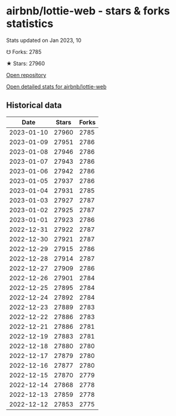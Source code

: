 # airbnb/lottie-web - stars & forks statistics

Stats updated on Jan 2023, 10

☋ Forks: 2785

★ Stars: 27960

[Open repository](https://github.com/airbnb/lottie-web)

[Open detailed stats for airbnb/lottie-web](https://reviewgithub.com/rep/airbnb/lottie-web)

## Historical data
| Date | Stars | Forks |
|------|-------|-------|
| 2023-01-10 | 27960 | 2785 | 
| 2023-01-09 | 27951 | 2786 | 
| 2023-01-08 | 27946 | 2786 | 
| 2023-01-07 | 27943 | 2786 | 
| 2023-01-06 | 27942 | 2786 | 
| 2023-01-05 | 27937 | 2786 | 
| 2023-01-04 | 27931 | 2785 | 
| 2023-01-03 | 27927 | 2787 | 
| 2023-01-02 | 27925 | 2787 | 
| 2023-01-01 | 27923 | 2786 | 
| 2022-12-31 | 27922 | 2787 | 
| 2022-12-30 | 27921 | 2787 | 
| 2022-12-29 | 27915 | 2786 | 
| 2022-12-28 | 27914 | 2787 | 
| 2022-12-27 | 27909 | 2786 | 
| 2022-12-26 | 27901 | 2784 | 
| 2022-12-25 | 27895 | 2784 | 
| 2022-12-24 | 27892 | 2784 | 
| 2022-12-23 | 27889 | 2783 | 
| 2022-12-22 | 27886 | 2783 | 
| 2022-12-21 | 27886 | 2781 | 
| 2022-12-19 | 27883 | 2781 | 
| 2022-12-18 | 27880 | 2780 | 
| 2022-12-17 | 27879 | 2780 | 
| 2022-12-16 | 27877 | 2780 | 
| 2022-12-15 | 27870 | 2779 | 
| 2022-12-14 | 27868 | 2778 | 
| 2022-12-13 | 27859 | 2778 | 
| 2022-12-12 | 27853 | 2775 | 


